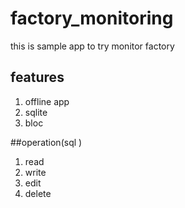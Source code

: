 # factory_monitoring

this is sample app to try monitor factory 
## features
1. offline app
2. sqlite
3. bloc

##operation(sql )
1. read
2. write 
3. edit
4. delete
